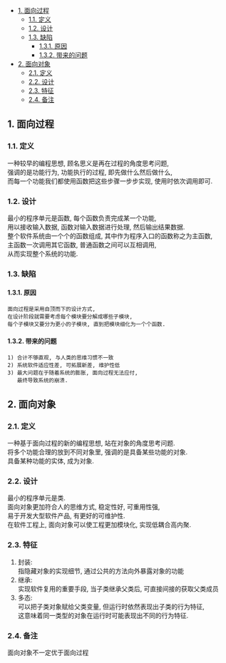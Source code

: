 <!-- TOC -->

- [1. 面向过程](#1-面向过程)
  - [1.1. 定义](#11-定义)
  - [1.2. 设计](#12-设计)
  - [1.3. 缺陷](#13-缺陷)
    - [1.3.1. 原因](#131-原因)
    - [1.3.2. 带来的问题](#132-带来的问题)
- [2. 面向对象](#2-面向对象)
  - [2.1. 定义](#21-定义)
  - [2.2. 设计](#22-设计)
  - [2.3. 特征](#23-特征)
  - [2.4. 备注](#24-备注)

<!-- /TOC -->

## 1. 面向过程

### 1.1. 定义　  
  一种较早的编程思想, 顾名思义是再在过程的角度思考问题,  
  强调的是功能行为, 功能执行的过程, 即先做什么然后做什么,  
  而每一个功能我们都使用函数把这些步骤一步步实现, 使用时依次调用即可.   

### 1.2. 设计  
  最小的程序单元是函数, 每个函数负责完成某一个功能,  
  用以接收输入数据, 函数对输入数据进行处理, 然后输出结果数据.  
  整个软件系统由一个个的函数组成, 其中作为程序入口的函数称之为主函数,  
  主函数一次调用其它函数, 普通函数之间可以互相调用,  
  从而实现整个系统的功能. 

### 1.3. 缺陷  

#### 1.3.1. 原因  
    面向过程是采用自顶而下的设计方式,  
    在设计阶段就需要考虑每个模块要分解成哪些子模块,  
    每个子模块又要分为更小的子模块, 直到把模块细化为一个个函数.

#### 1.3.2. 带来的问题   
    1) 合计不够直观, 与人类的思维习惯不一致
    2) 系统软件适应性差, 可拓展新差, 维护性低
    3) 最大问题在于随着系统的膨胀, 面向过程无法应付,  
       最终导致系统的崩溃.

## 2. 面向对象

### 2.1. 定义  
  一种基于面向过程的新的编程思想, 站在对象的角度思考问题.  
  将多个功能合理的放到不同对象里, 强调的是具备某些功能的对象.  
  具备某种功能的实体, 成为对象.

### 2.2. 设计  
  最小的程序单元是类.  
  面向对象更加符合人的思维方式, 稳定性好, 可重用性强,  
  易于开发大型软件产品, 有更好的可维护性.  
  在软件工程上, 面向对象可以使工程更加模块化, 实现低耦合高内聚.

### 2.3. 特征  
  1) 封装:  
     指隐藏对象的实现细节, 通过公共的方法向外暴露对象的功能  
  2) 继承:  
     实现软件复用的重要手段, 当子类继承父类后, 可直接间接的获取父类成员  
  3) 多态:  
     可以把子类对象赋给父类变量, 但运行时依然表现出子类的行为特征,  
     这意味着同一类型的对象在运行时可能表现出不同的行为特征.  

### 2.4. 备注  
  面向对象不一定优于面向过程